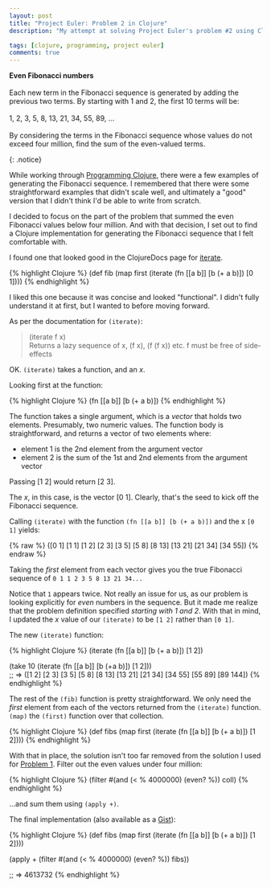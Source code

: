 ```yaml
---
layout: post
title: "Project Euler: Problem 2 in Clojure"
description: "My attempt at solving Project Euler's problem #2 using Clojure"

tags: [clojure, programming, project euler]
comments: true
---
```


<p>
<b>Even Fibonacci numbers</b>
<br /><br />
Each new term in the Fibonacci sequence is generated by adding the previous two terms. By starting with 1 and 2, the first 10 terms will be:  
<br /><br />
1, 2, 3, 5, 8, 13, 21, 34, 55, 89, ...    
<br /><br />
By considering the terms in the Fibonacci sequence whose values do not exceed four million, find the sum of the even-valued terms.
</p>
{: .notice}

While working through [Programming Clojure](http://pragprog.com/book/shcloj/programming-clojure), there were a few examples of generating the Fibonacci sequence. I remembered that there were some straightforward examples that didn't scale well, and ultimately a "good" version that I didn't think I'd be able to write from scratch.

I decided to focus on the part of the problem that summed the even Fibonacci values below four million. And with that decision, I set out to find a Clojure implementation for generating the Fibonacci sequence that I felt comfortable with.

I found one that looked good in the ClojureDocs page for [iterate](http://clojuredocs.org/clojure_core/clojure.core/iterate).

{% highlight Clojure %}
(def fib (map first (iterate (fn [[a b]] [b (+ a b)]) [0 1])))
{% endhighlight %}

I liked this one because it was concise and looked "functional". I didn't fully understand it at first, but I wanted to before moving forward. 

As per the documentation for `(iterate)`:

> (iterate f x)  
Returns a lazy sequence of x, (f x), (f (f x)) etc. f must be free of side-effects

OK. `(iterate)` takes a function, and an _x_. 
 
Looking first at the function:

{% highlight Clojure %}
(fn [[a b]] [b (+ a b)])
{% endhighlight %}

The function takes a single argument, which is a _vector_ that holds two elements. Presumably, two numeric values. The function body is straightforward, and returns a vector of two elements where:

- element 1 is the 2nd element from the argument vector
- element 2 is the sum of the 1st and 2nd elements from the argument vector

Passing [1 2] would return [2 3].

The _x_, in this case, is the vector [0 1]. Clearly, that's the seed to kick off the Fibonacci sequence. 

Calling `(iterate)` with the function `(fn [[a b]] [b (+ a b)])` and the x `[0 1]` yields:

{% raw %}
    ([0 1] [1 1] [1 2] [2 3] [3 5] [5 8] [8 13] [13 21] [21 34] [34 55])
{% endraw %}

Taking the _first_ element from each vector gives you the true Fibonacci sequence of `0 1 1 2 3 5 8 13 21 34...`

Notice that `1` appears twice. Not really an issue for us, as our problem is looking explicitly for _even_ numbers in the sequence. But it made me realize that the problem definition specified _starting with 1 and 2_. With that in mind, I updated the _x_ value of our `(iterate)` to be `[1 2]` rather than `[0 1]`.

The new `(iterate)` function:

{% highlight Clojure %}
(iterate (fn [[a b]] [b (+ a b)]) [1 2])

(take 10 (iterate (fn [[a b]] [b (+a b)]) [1 2]))  
;; => ([1 2] [2 3] [3 5] [5 8] [8 13] [13 21] [21 34] [34 55] [55 89] [89 144])
{% endhighlight %}

The rest of the `(fib)` function is pretty straightforward. We only need the _first_ element from each of the vectors returned from the `(iterate)` function. `(map)` the `(first)` function over that collection.

{% highlight Clojure %}
(def fibs (map first (iterate (fn [[a b]] [b (+ a b)]) [1 2])))
{% endhighlight %}

With that in place, the solution isn't too far removed from the solution I used for [Problem 1](/2014/09/10-clojure-project-euler-001). Filter out the even values under four million:

{% highlight Clojure %}
(filter #(and (< % 4000000) (even? %)) coll)
{% endhighlight %}

...and sum them using `(apply +)`.

The final implementation (also available as a [Gist](https://gist.github.com/charliegriefer/37aaf467ab2942bb2757)):

{% highlight Clojure %}
(def fibs (map first (iterate (fn [[a b]] [b (+ a b)]) [1 2])))

(apply + (filter #(and (< % 4000000) (even? %)) fibs))

;; => 4613732
{% endhighlight %}
